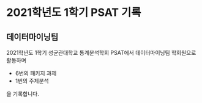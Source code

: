 # 2021학년도 1학기 PSAT 기록
## 데이터마이닝팀
2021학년도 1학기 성균관대학교 통계분석학회 PSAT에서
데이터마이닝팀 학회원으로 활동하며

* 6번의 패키지 과제
* 1번의 주제분석

을 기록합니다.

